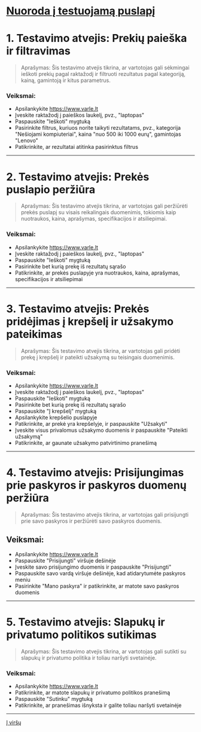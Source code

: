 # [Nuoroda į testuojamą puslapį](https://www.varle.lt)
<a id="anchor"></a>
# 1. __Testavimo atvejis: Prekių paieška ir filtravimas__

   > Aprašymas: Šis testavimo atvejis tikrina, ar vartotojas gali sėkmingai ieškoti prekių pagal raktažodį ir filtruoti rezultatus pagal kategoriją, kainą, gamintoją ir kitus parametrus.

   ### Veiksmai:
   * Apsilankykite https://www.varle.lt
   * Įveskite raktažodį į paieškos laukelį, pvz., "laptopas"
   * Paspauskite "Ieškoti" mygtuką
   * Pasirinkite filtrus, kuriuos norite taikyti rezultatams, pvz., kategorija "Nešiojami kompiuteriai", kaina "nuo 500 iki 1000 eurų", gamintojas "Lenovo"
   * Patikrinkite, ar rezultatai atitinka pasirinktus filtrus

   ***

# 2. __Testavimo atvejis: Prekės puslapio peržiūra__

   > Aprašymas: Šis testavimo atvejis tikrina, ar vartotojas gali peržiūrėti prekės puslapį su visais reikalingais duomenimis, tokiomis kaip nuotraukos, kaina, aprašymas, specifikacijos ir atsiliepimai.

   ### Veiksmai:
   * Apsilankykite https://www.varle.lt
   * Įveskite raktažodį į paieškos laukelį, pvz., "laptopas"
   * Paspauskite "Ieškoti" mygtuką
   * Pasirinkite bet kurią prekę iš rezultatų sąrašo
   * Patikrinkite, ar prekės puslapyje yra nuotraukos, kaina, aprašymas, specifikacijos ir atsiliepimai

   ***

# 3. __Testavimo atvejis: Prekės pridėjimas į krepšelį ir užsakymo pateikimas__

   > Aprašymas: Šis testavimo atvejis tikrina, ar vartotojas gali pridėti prekę į krepšelį ir pateikti užsakymą su teisingais duomenimis.

   ### Veiksmai:
   * Apsilankykite https://www.varle.lt
   * Įveskite raktažodį į paieškos laukelį, pvz., "laptopas"
   * Paspauskite "Ieškoti" mygtuką
   * Pasirinkite bet kurią prekę iš rezultatų sąrašo
   * Paspauskite "Į krepšelį" mygtuką
   * Apsilankykite krepšelio puslapyje
   * Patikrinkite, ar prekė yra krepšelyje, ir paspauskite "Užsakyti"
   * Įveskite visus privalomus užsakymo duomenis ir paspauskite "Pateikti užsakymą"
   * Patikrinkite, ar gaunate užsakymo patvirtinimo pranešimą

   ***

# 4. __Testavimo atvejis: Prisijungimas prie paskyros ir paskyros duomenų peržiūra__

   > Aprašymas: Šis testavimo atvejis tikrina, ar vartotojas gali prisijungti prie savo paskyros ir peržiūrėti savo paskyros duomenis.

   ## Veiksmai:
   * Apsilankykite https://www.varle.lt
   * Paspauskite "Prisijungti" viršuje dešinėje
   * Įveskite savo prisijungimo duomenis ir paspauskite "Prisijungti"
   * Paspauskite savo vardą viršuje dešinėje, kad atidarytumėte paskyros meniu
   * Pasirinkite "Mano paskyra" ir patikrinkite, ar matote savo paskyros duomenis

   ***

# 5. __Testavimo atvejis: Slapukų ir privatumo politikos sutikimas__

   > Aprašymas: Šis testavimo atvejis tikrina, ar vartotojas gali sutikti su slapukų ir privatumo politika ir toliau naršyti svetainėje.

   ### Veiksmai:
   * Apsilankykite https://www.varle.lt
   * Patikrinkite, ar matote slapukų ir privatumo politikos pranešimą
   * Paspauskite "Sutinku" mygtuką
   * Patikrinkite, ar pranešimas išnyksta ir galite toliau naršyti svetainėje

   ***
   [Į viršų](#anchor)
